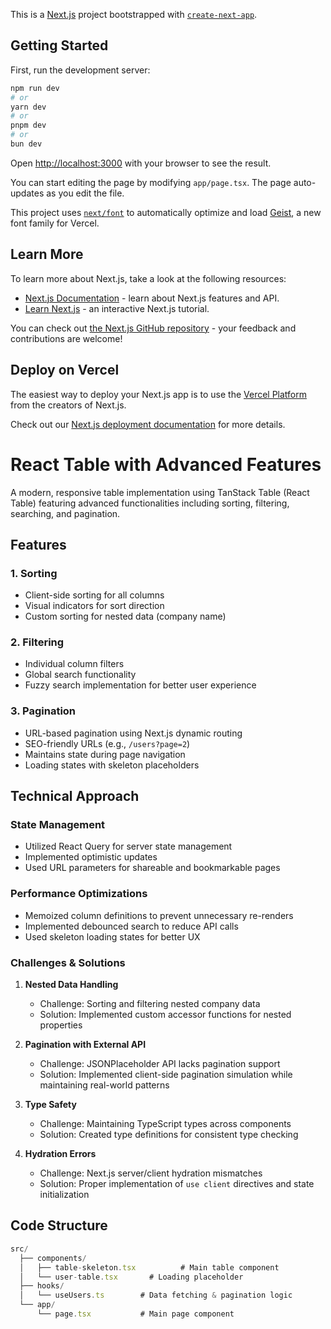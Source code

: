 This is a [Next.js](https://nextjs.org) project bootstrapped with [`create-next-app`](https://nextjs.org/docs/app/api-reference/cli/create-next-app).

## Getting Started

First, run the development server:

```bash
npm run dev
# or
yarn dev
# or
pnpm dev
# or
bun dev
```

Open [http://localhost:3000](http://localhost:3000) with your browser to see the result.

You can start editing the page by modifying `app/page.tsx`. The page auto-updates as you edit the file.

This project uses [`next/font`](https://nextjs.org/docs/app/building-your-application/optimizing/fonts) to automatically optimize and load [Geist](https://vercel.com/font), a new font family for Vercel.

## Learn More

To learn more about Next.js, take a look at the following resources:

- [Next.js Documentation](https://nextjs.org/docs) - learn about Next.js features and API.
- [Learn Next.js](https://nextjs.org/learn) - an interactive Next.js tutorial.

You can check out [the Next.js GitHub repository](https://github.com/vercel/next.js) - your feedback and contributions are welcome!

## Deploy on Vercel

The easiest way to deploy your Next.js app is to use the [Vercel Platform](https://vercel.com/new?utm_medium=default-template&filter=next.js&utm_source=create-next-app&utm_campaign=create-next-app-readme) from the creators of Next.js.

Check out our [Next.js deployment documentation](https://nextjs.org/docs/app/building-your-application/deploying) for more details.

# React Table with Advanced Features

A modern, responsive table implementation using TanStack Table (React Table) featuring advanced functionalities including sorting, filtering, searching, and pagination.

## Features

### 1. Sorting
- Client-side sorting for all columns
- Visual indicators for sort direction
- Custom sorting for nested data (company name)

### 2. Filtering
- Individual column filters
- Global search functionality
- Fuzzy search implementation for better user experience

### 3. Pagination
- URL-based pagination using Next.js dynamic routing
- SEO-friendly URLs (e.g., `/users?page=2`)
- Maintains state during page navigation
- Loading states with skeleton placeholders

## Technical Approach

### State Management
- Utilized React Query for server state management
- Implemented optimistic updates
- Used URL parameters for shareable and bookmarkable pages

### Performance Optimizations
- Memoized column definitions to prevent unnecessary re-renders
- Implemented debounced search to reduce API calls
- Used skeleton loading states for better UX

### Challenges & Solutions

1. **Nested Data Handling**
   - Challenge: Sorting and filtering nested company data
   - Solution: Implemented custom accessor functions for nested properties

2. **Pagination with External API**
   - Challenge: JSONPlaceholder API lacks pagination support
   - Solution: Implemented client-side pagination simulation while maintaining real-world patterns

3. **Type Safety**
   - Challenge: Maintaining TypeScript types across components
   - Solution: Created type definitions for consistent type checking

4. **Hydration Errors**
   - Challenge: Next.js server/client hydration mismatches
   - Solution: Proper implementation of `use client` directives and state initialization

## Code Structure

```typescript
src/
  ├── components/
  │   ├── table-skeleton.tsx          # Main table component
  │   └── user-table.tsx       # Loading placeholder
  ├── hooks/
  │   └── useUsers.ts        # Data fetching & pagination logic
  └── app/
      └── page.tsx           # Main page component

